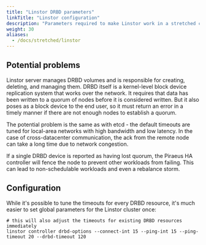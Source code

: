 ```yaml
---
title: "Linstor DRBD parameters"
linkTitle: "Linstor configuration"
description: "Parameters required to make Linstor work in a stretched cluster"
weight: 30
aliases:
  - /docs/stretched/linstor
---
```


## Potential problems

Linstor server manages DRBD volumes and is responsible for creating, deleting, and managing them. DRBD itself is a
kernel-level block device replication system that works over the network. It requires that data has been written to a
quorum of nodes before it is considered written. But it also poses as a block device to the end user, so it must return
an error in a timely manner if there are not enough nodes to establish a quorum.

The potential problem is the same as with etcd - the default timeouts are tuned for local-area networks with high
bandwidth and low latency. In the case of cross-datacenter communication, the ack from the remote node can take a long
time due to network congestion.

If a single DRBD device is reported as having lost quorum, the Piraeus HA controller will fence the node to prevent
other workloads from failing. This can lead to non-schedulable workloads and even a rebalance storm.

## Configuration

While it's possible to tune the timeouts for every DRBD resource, it's much easier to set global parameters for the
Linstor cluster once:

```
# this will also adjust the timeouts for existing DRBD resources immediately
linstor controller drbd-options --connect-int 15 --ping-int 15 --ping-timeout 20 --drbd-timeout 120
```
